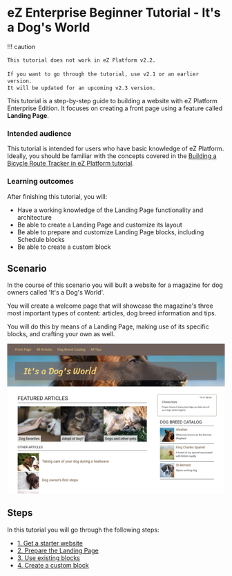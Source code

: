 # eZ Enterprise Beginner Tutorial - It's a Dog's World

!!! caution

    This tutorial does not work in eZ Platform v2.2.

    If you want to go through the tutorial, use v2.1 or an earlier version.
    It will be updated for an upcoming v2.3 version.

This tutorial is a step-by-step guide to building a website with eZ Platform Enterprise Edition.
It focuses on creating a front page using a feature called **Landing Page**. 

### Intended audience

This tutorial is intended for users who have basic knowledge of eZ Platform.
Ideally, you should be familiar with the concepts covered in the [Building a Bicycle Route Tracker in eZ Platform tutorial](../platform_beginner/building_a_bicycle_route_tracker_in_ez_platform.md).

### Learning outcomes

After finishing this tutorial, you will:

- Have a working knowledge of the Landing Page functionality and architecture
- Be able to create a Landing Page and customize its layout
- Be able to prepare and customize Landing Page blocks, including Schedule blocks
- Be able to create a custom block

## Scenario

In the course of this scenario you will built a website for a magazine for dog owners called 'It's a Dog's World'.

You will create a welcome page that will showcase the magazine's three most important types of content: articles, dog breed information and tips.

You will do this by means of a Landing Page, making use of its specific blocks, and crafting your own as well.

![It's a Dog's World - final result](img/enterprise_tut_main_screen.png "It's a Dog's World - final result")

## Steps

In this tutorial you will go through the following steps:

- [1. Get a starter website](1_get_a_starter_website.md)
- [2. Prepare the Landing Page](2_prepare_the_landing_page.md)
- [3. Use existing blocks](3_use_existing_blocks.md)
- [4. Create a custom block](4_create_a_custom_block.md)
